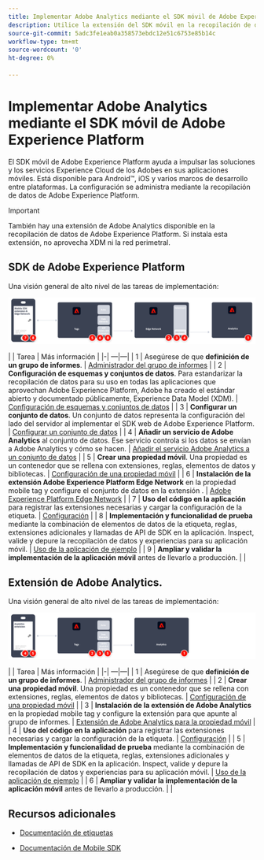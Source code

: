 ```yaml
---
title: Implementar Adobe Analytics mediante el SDK móvil de Adobe Experience Platform
description: Utilice la extensión del SDK móvil en la recopilación de datos de Adobe Experience Platform para enviar datos a Adobe Analytics.
source-git-commit: 5adc3fe1eab0a358573ebdc12e51c6753e85b14c
workflow-type: tm+mt
source-wordcount: '0'
ht-degree: 0%

---
```


# Implementar Adobe Analytics mediante el SDK móvil de Adobe Experience Platform

El SDK móvil de Adobe Experience Platform ayuda a impulsar las soluciones y los servicios Experience Cloud de los Adobes en sus aplicaciones móviles. Está disponible para Android™, iOS y varios marcos de desarrollo entre plataformas. La configuración se administra mediante la recopilación de datos de Adobe Experience Platform.
>[!IMPORTANT]
>
>También hay una extensión de Adobe Analytics disponible en la recopilación de datos de Adobe Experience Platform. Si instala esta extensión, no aprovecha XDM ni la red perimetral.

## SDK de Adobe Experience Platform

Una visión general de alto nivel de las tareas de implementación:

![Adobe Analytics mediante el flujo de trabajo de extensión de Analytics](../../assets/mobilesdk-annotated.png)

| | Tarea | Más información | |-| —|—| | 1 | Asegúrese de que **definición de un grupo de informes**. | [Administrador del grupo de informes](../../../admin/admin/c-manage-report-suites/report-suites-admin.md) | | 2 | **Configuración de esquemas y conjuntos de datos**. Para estandarizar la recopilación de datos para su uso en todas las aplicaciones que aprovechan Adobe Experience Platform, Adobe ha creado el estándar abierto y documentado públicamente, Experience Data Model (XDM). | [Configuración de esquemas y conjuntos de datos](https://developer.adobe.com/client-sdks/documentation/getting-started/set-up-schemas-and-datasets/) | | 3 | **Configurar un conjunto de datos**. Un conjunto de datos representa la configuración del lado del servidor al implementar el SDK web de Adobe Experience Platform. | [Configurar un conjunto de datos](https://experienceleague.adobe.com/docs/experience-platform/edge/datastreams/configure.html?lang=en) | | 4 | **Añadir un servicio de Adobe Analytics** al conjunto de datos. Ese servicio controla si los datos se envían a Adobe Analytics y cómo se hacen. | [Añadir el servicio Adobe Analytics a un conjunto de datos](https://experienceleague.adobe.com/docs/experience-platform/edge/datastreams/configure.html?lang=en#analytics) | | 5 | **Crear una propiedad móvil**. Una propiedad es un contenedor que se rellena con extensiones, reglas, elementos de datos y bibliotecas. | [Configuración de una propiedad móvil](https://developer.adobe.com/client-sdks/documentation/getting-started/create-a-mobile-property/) | | 6 | **Instalación de la extensión Adobe Experience Platform Edge Network** en la propiedad mobile tag y configure el conjunto de datos en la extensión . | [Adobe Experience Platform Edge Network](https://developer.adobe.com/client-sdks/documentation/edge-network/) | | 7 | **Uso del código en la aplicación** para registrar las extensiones necesarias y cargar la configuración de la etiqueta. | [Configuración](https://developer.adobe.com/client-sdks/documentation/user-guides/getting-started-with-platform/overview/#set-up-the-configuration) | | 8 | **Implementación y funcionalidad de prueba** mediante la combinación de elementos de datos de la etiqueta, reglas, extensiones adicionales y llamadas de API de SDK en la aplicación. Inspect, valide y depure la recopilación de datos y experiencias para su aplicación móvil. | [Uso de la aplicación de ejemplo](https://developer.adobe.com/client-sdks/documentation/user-guides/getting-started-with-platform/overview/#use-the-sample-application) | | 9 | **Ampliar y validar la implementación de la aplicación móvil** antes de llevarlo a producción. | |


## Extensión de Adobe Analytics.

Una visión general de alto nivel de las tareas de implementación:

![Adobe Analytics mediante el flujo de trabajo de extensión de Analytics](../../assets/mobilesdk-analytics-annotated.png)

| | Tarea | Más información | |-| —|—| | 1 | Asegúrese de que **definición de un grupo de informes**. | [Administrador del grupo de informes](../../../admin/admin/c-manage-report-suites/report-suites-admin.md) | | 2 | **Crear una propiedad móvil**. Una propiedad es un contenedor que se rellena con extensiones, reglas, elementos de datos y bibliotecas. | [Configuración de una propiedad móvil](https://developer.adobe.com/client-sdks/documentation/getting-started/create-a-mobile-property/) | | 3 | **Instalación de la extensión de Adobe Analytics** en la propiedad mobile tag y configure la extensión para que apunte al grupo de informes. | [Extensión de Adobe Analytics para la propiedad móvil](https://developer.adobe.com/client-sdks/documentation/adobe-analytics/) | | 4 | **Uso del código en la aplicación** para registrar las extensiones necesarias y cargar la configuración de la etiqueta. | [Configuración](https://developer.adobe.com/client-sdks/documentation/user-guides/getting-started-with-platform/overview/#set-up-the-configuration) | | 5 | **Implementación y funcionalidad de prueba** mediante la combinación de elementos de datos de la etiqueta, reglas, extensiones adicionales y llamadas de API de SDK en la aplicación. Inspect, valide y depure la recopilación de datos y experiencias para su aplicación móvil. | [Uso de la aplicación de ejemplo](https://developer.adobe.com/client-sdks/documentation/user-guides/getting-started-with-platform/overview/#use-the-sample-application) | | 6 | **Ampliar y validar la implementación de la aplicación móvil** antes de llevarlo a producción. | |

## Recursos adicionales

- [Documentación de etiquetas](https://experienceleague.adobe.com/docs/experience-platform/tags/home.html?lang=es#)

- [Documentación de Mobile SDK](https://developer.adobe.com/client-sdks/documentation/)



